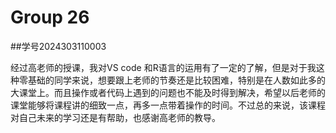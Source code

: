 # Group 26

##学号2024303110003

经过高老师的授课，我对VS code 和R语言的运用有了一定的了解，但是对于我这种零基础的同学来说，想要跟上老师的节奏还是比较困难，特别是在人数如此多的大课堂上。而且操作或者代码上遇到的问题也不能及时得到解决，希望以后老师的课堂能够将课程讲的细致一点，再多一点带着操作的时间。不过总的来说，该课程对自己未来的学习还是有帮助，也感谢高老师的教导。




